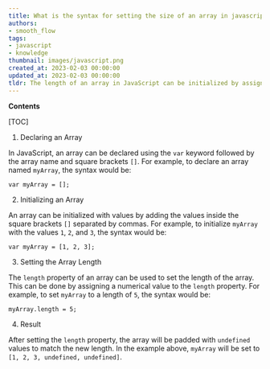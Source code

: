 ```yaml
---
title: What is the syntax for setting the size of an array in javascript?
authors:
- smooth_flow
tags:
- javascript
- knowledge
thumbnail: images/javascript.png
created_at: 2023-02-03 00:00:00
updated_at: 2023-02-03 00:00:00
tldr: The length of an array in JavaScript can be initialized by assigning a numerical value to the array`s length property.
---
```


**Contents**

[TOC]

1. Declaring an Array 

In JavaScript, an array can be declared using the `var` keyword followed by the array name and square brackets `[]`. For example, to declare an array named `myArray`, the syntax would be: 

```
var myArray = [];
```

2. Initializing an Array 

An array can be initialized with values by adding the values inside the square brackets `[]` separated by commas. For example, to initialize `myArray` with the values `1`, `2`, and `3`, the syntax would be: 

```
var myArray = [1, 2, 3];
```

3. Setting the Array Length 

The `length` property of an array can be used to set the length of the array. This can be done by assigning a numerical value to the `length` property. For example, to set `myArray` to a length of `5`, the syntax would be: 

```
myArray.length = 5;
```

4. Result

After setting the `length` property, the array will be padded with `undefined` values to match the new length. In the example above, `myArray` will be set to `[1, 2, 3, undefined, undefined]`.
